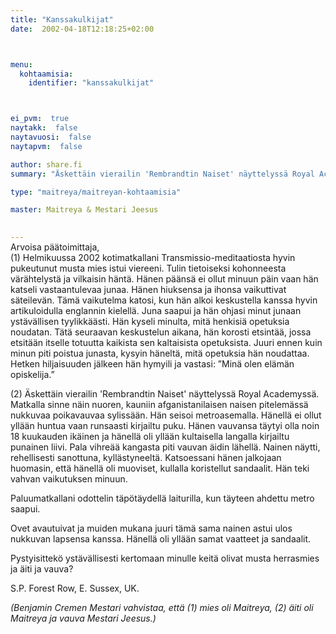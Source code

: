 ```yaml
---
title: "Kanssakulkijat"
date:  2002-04-18T12:18:25+02:00



menu:
  kohtaamisia:
    identifier: "kanssakulkijat"



ei_pvm:  true
naytakk:  false
naytavuosi:  false
naytapvm:  false

author: share.fi
summary: "Äskettäin vierailin 'Rembrandtin Naiset' näyttelyssä Royal Academyssä. Matkalla sinne näin nuoren, kauniin afganistanilaisen naisen pitelemässä nukkuvaa poikavauvaa sylissään. Hän seisoi metroasemalla. Hänellä ei ollut yllään huntua vaan runsaasti kirjailtu puku. Hänen vauvansa täytyi olla noin 18 kuukauden ikäinen"

type: "maitreya/maitreyan-kohtaamisia"

master: Maitreya & Mestari Jeesus

 
---
```

<p style="margin-top:-15px;">Arvoisa päätoimittaja,<br>
(1) Helmikuussa 2002 kotimatkallani Transmissio-meditaatiosta hyvin pukeutunut musta mies istui viereeni. Tulin tietoiseksi kohonneesta värähtelystä ja vilkaisin häntä. Hänen päänsä ei ollut minuun päin vaan hän katseli vastaantulevaa junaa. Hänen hiuksensa ja ihonsa vaikuttivat säteilevän. Tämä vaikutelma katosi, kun hän alkoi keskustella kanssa hyvin artikuloidulla englannin kielellä. Juna saapui ja hän ohjasi minut junaan ystävällisen tyylikkäästi. Hän kyseli minulta, mitä henkisiä opetuksia noudatan. Tätä seuraavan keskustelun aikana, hän korosti etsintää, jossa etsitään itselle totuutta kaikista sen kaltaisista opetuksista. Juuri ennen kuin minun piti poistua junasta, kysyin häneltä, mitä opetuksia hän noudattaa. Hetken hiljaisuuden jälkeen hän hymyili ja vastasi: ”Minä olen elämän opiskelija.”</p>
<p>(2) Äskettäin vierailin 'Rembrandtin Naiset' näyttelyssä Royal Academyssä. Matkalla sinne näin nuoren, kauniin afganistanilaisen naisen pitelemässä nukkuvaa poikavauvaa sylissään. Hän seisoi metroasemalla. Hänellä ei ollut yllään huntua vaan runsaasti kirjailtu puku. Hänen vauvansa täytyi olla noin 18 kuukauden ikäinen ja hänellä oli yllään kultaisella langalla kirjailtu punainen liivi. Pala vihreää kangasta piti vauvan äidin lähellä. Nainen näytti, rehellisesti sanottuna, kyllästyneeltä. Katsoessani hänen jalkojaan huomasin, että hänellä oli muoviset, kullalla koristellut sandaalit. Hän teki vahvan vaikutuksen minuun.</p>
<p>Paluumatkallani odottelin täpötäydellä laiturilla, kun täyteen ahdettu metro saapui.</p>
<p>Ovet avautuivat ja muiden mukana juuri tämä sama nainen astui ulos nukkuvan lapsensa kanssa. Hänellä oli yllään samat vaatteet ja sandaalit.</p>
<p>Pystyisittekö ystävällisesti kertomaan minulle keitä olivat musta herrasmies ja äiti ja vauva?</p>
<p>S.P. Forest Row, E. Sussex, UK.</p>
<p><em>(Benjamin Cremen Mestari vahvistaa, että (1) mies oli Maitreya, (2) äiti oli Maitreya ja vauva Mestari Jeesus.)</em></p>